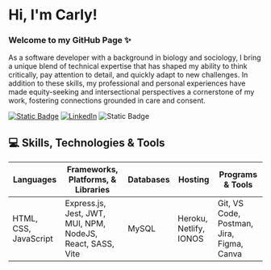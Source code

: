 # Hi, I'm Carly!

### Welcome to my GitHub Page ✨
As a software developer with a background in biology and sociology, I bring a unique blend of technical expertise that has shaped my ability to think critically, pay attention to detail, and quickly adapt to new challenges. In addition to these skills, my professional and personal experiences have made equity-seeking and intersectional perspectives a cornerstone of my work, fostering connections grounded in care and consent.


[![Static Badge](https://img.shields.io/badge/Portfolio-pink?style=for-the-badge&link=https%3A%2F%2Fcarlywilk.com%2F)](https://carlywilk.com/)
[![LinkedIn](https://img.shields.io/badge/linkedin-%230077B5.svg?style=for-the-badge&logo=linkedin&logoColor=white)](https://www.linkedin.com/in/carly-wilk/)
![Static Badge](https://img.shields.io/badge/GMAIL-carlymwilk%40gmail.com-white?style=for-the-badge&logo=Gmail&logoColor=white&labelColor=red)


## 💻 Skills, Technologies & Tools
| Languages | Frameworks, Platforms, & Libraries | Databases | Hosting | Programs & Tools |
| --------- | ---------------------------------- | --------- | ------- | ---------------- |
| HTML, CSS, JavaScript | Express.js, Jest, JWT, MUI, NPM, NodeJS, React, SASS, Vite | MySQL | Heroku, Netlify, IONOS | Git, VS Code, Postman, Jira, Figma, Canva |
